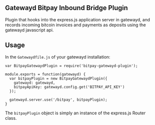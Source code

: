 ## Gatewayd Bitpay Inbound Bridge Plugin

Plugin that hooks into the express.js application server in gatewayd, and records incoming bitcoin invoices and payments as deposits using the gatewayd javascript api.

## Usage

In the `Gatewaydfile.js` of your gatewayd installation:

    var BitpayGatewaydPlugin = require('bitpay-gatewayd-plugin');

    module.exports = function(gatewayd) {
      var bitpayPlugin = new BitpayGatewaydPlugin({
        gatewayd: gatewayd,
        bitpayApiKey: gatewayd.config.get('BITPAY_API_KEY')
      }); 

      gatewayd.server.use('/bitpay', bitpayPlugin);
    }

The `bitpayPlugin` object is simply an instance of the express.js Router class.

